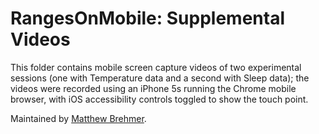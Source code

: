 # RangesOnMobile: Supplemental Videos

This folder contains mobile screen capture videos of two experimental sessions (one with Temperature data and a second with Sleep data); the videos were recorded using an iPhone 5s running the Chrome mobile browser, with iOS accessibility controls toggled to show the touch point.    

Maintained by [Matthew Brehmer](https://github.com/mattbrehmer).